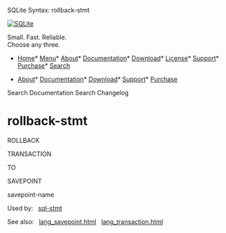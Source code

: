 




SQLite Syntax: rollback\-stmt




[![SQLite](../images/sqlite370_banner.gif)](../index.html)


Small. Fast. Reliable.  
Choose any three.


* [Home](../index.html)* [Menu](javascript:void(0))* [About](../about.html)* [Documentation](../docs.html)* [Download](../download.html)* [License](../copyright.html)* [Support](../support.html)* [Purchase](../prosupport.html)* [Search](javascript:void(0))




* [About](../about.html)* [Documentation](../docs.html)* [Download](../download.html)* [Support](../support.html)* [Purchase](../prosupport.html)






Search Documentation
Search Changelog







# rollback\-stmt








ROLLBACK



TRANSACTION



TO



SAVEPOINT



savepoint\-name













  


Used by:   [sql\-stmt](./sql-stmt.html)  

See also:   [lang\_savepoint.html](../lang_savepoint.html)   [lang\_transaction.html](../lang_transaction.html)

